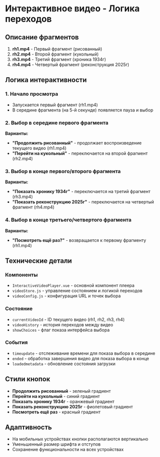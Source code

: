# Интерактивное видео - Логика переходов

## Описание фрагментов

1. **rh1.mp4** - Первый фрагмент (рисованный)
2. **rh2.mp4** - Второй фрагмент (кукольный) 
3. **rh3.mp4** - Третий фрагмент (хроника 1934г)
4. **rh4.mp4** - Четвертый фрагмент (реконструкция 2025г)

## Логика интерактивности

### 1. Начало просмотра
- Запускается первый фрагмент (rh1.mp4)
- В середине фрагмента (на 5-й секунде) появляется пауза и выбор

### 2. Выбор в середине первого фрагмента
**Варианты:**
- **"Продолжить рисованный"** - продолжает воспроизведение текущего видео (rh1.mp4)
- **"Перейти на кукольный"** - переключается на второй фрагмент (rh2.mp4)

### 3. Выбор в конце первого/второго фрагмента
**Варианты:**
- **"Показать хронику 1934г"** - переключается на третий фрагмент (rh3.mp4)
- **"Показать реконструкцию 2025г"** - переключается на четвертый фрагмент (rh4.mp4)

### 4. Выбор в конце третьего/четвертого фрагмента
**Варианты:**
- **"Посмотреть ещё раз?"** - возвращается к первому фрагменту (rh1.mp4)

## Технические детали

### Компоненты
- `InteractiveVideoPlayer.vue` - основной компонент плеера
- `videoStore.js` - управление состоянием и логикой переходов
- `videoConfig.js` - конфигурация URL и точек выбора

### Состояние
- `currentVideoId` - ID текущего видео (rh1, rh2, rh3, rh4)
- `videoHistory` - история переходов между видео
- `showChoices` - флаг показа интерфейса выбора

### События
- `timeupdate` - отслеживание времени для показа выбора в середине
- `ended` - обработка завершения видео для показа выбора в конце
- `loadedmetadata` - обновление состояния загрузки

## Стили кнопок

- **Продолжить рисованный** - зеленый градиент
- **Перейти на кукольный** - синий градиент  
- **Показать хронику 1934г** - оранжевый градиент
- **Показать реконструкцию 2025г** - фиолетовый градиент
- **Посмотреть ещё раз** - красный градиент

## Адаптивность

- На мобильных устройствах кнопки располагаются вертикально
- Уменьшенный размер шрифта и отступов
- Сохранение функциональности на всех устройствах

